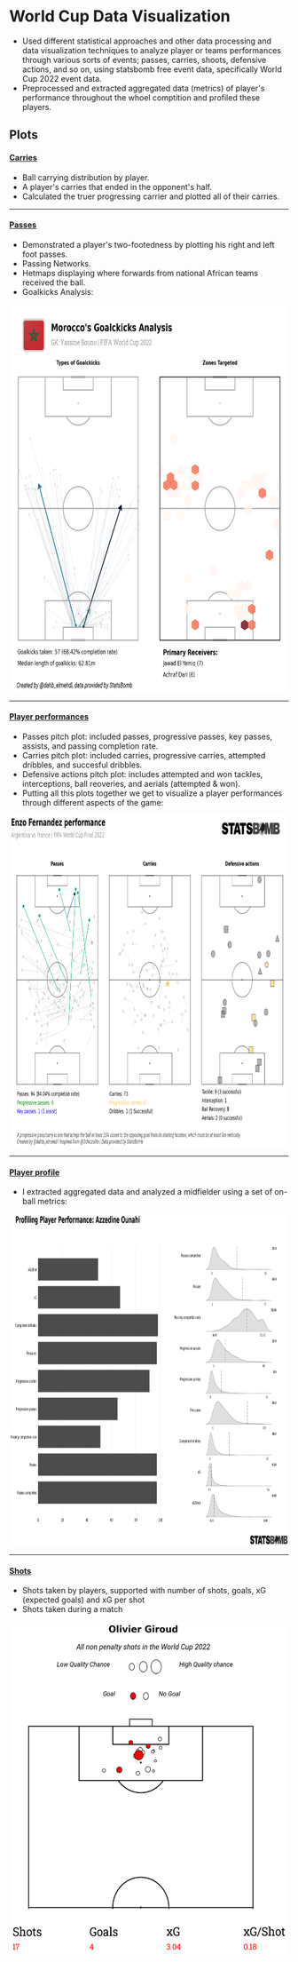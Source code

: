 # World Cup Data Visualization

* Used different statistical approaches and other data processing and data visualization techniques to analyze player or teams performances through various sorts of events; passes, carries, shoots, defensive actions, and so on, using statsbomb free event data, specifically World Cup 2022 event data.
* Preprocessed and extracted aggregated data (metrics) of player's performance throughout the whoel comptition and profiled these players.

## Plots
#### [Carries](https://github.com/youssefHosni/Data-Science-Portofolio/tree/main/Machine%20Learning/Classification/Sensor-activity-recognition)

* Ball carrying distribution by player.
* A player's carries that ended in the opponent's half.
* Calculated the truer progressing carrier and plotted all of their carries.
---
#### [Passes](https://github.com/youssefHosni/Data-Science-Portofolio/tree/main/Machine%20Learning/Classification/Sensor-activity-recognition)

* Demonstrated a player's two-footedness by plotting his right and left foot passes.
* Passing Networks.
* Hetmaps displaying where forwards from national African teams received the ball.
* Goalkicks Analysis:  

<img src="Plots/passes-4.png" alt="Alternative text" style="display:block; margin:auto;" width="800" height="700" />


---

#### [Player performances](https://github.com/youssefHosni/Data-Science-Portofolio/tree/main/Machine%20Learning/Classification/Sensor-activity-recognition)

* Passes pitch plot: included passes, progressive passes, key passes, assists, and passing completion rate. 
* Carries pitch plot: included carries, progressive carries, attempted dribbles, and succesful dribbles.
* Defensive actions pitch plot: includes attempted and won tackles, interceptions, ball reoveries, and aerials (attempted & won).
* Putting all this plots together we get to visualize a player performances through different aspects of the game:

<img src="Plots/player performances.png" alt="Alternative text" style="display:block; margin:auto;" width="800" height="600" />

---

#### [Player profile](https://github.com/youssefHosni/Data-Science-Portofolio/tree/main/Machine%20Learning/Classification/Sensor-activity-recognition)

* I extracted aggregated data and analyzed a midfielder using a set of on-ball metrics:

<img src="Plots/player profile.png" alt="Alternative text" style="display:block; margin:auto;" width="800" height="600" />

---

#### [Shots](https://github.com/youssefHosni/Data-Science-Portofolio/tree/main/Machine%20Learning/Classification/Sensor-activity-recognition)

* Shots taken by players, supported with number of shots, goals, xG (expected goals) and xG per shot
* Shots taken during a match


<img src="Plots/shots-1.png" alt="Alternative text" style="display:block; margin:auto;"  height="600" />
